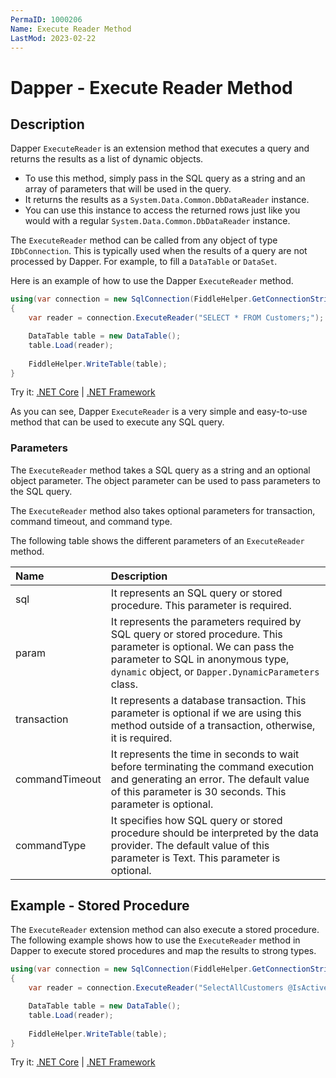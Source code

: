 ```yaml
---
PermaID: 1000206
Name: Execute Reader Method
LastMod: 2023-02-22
---
```


# Dapper - Execute Reader Method

## Description

Dapper `ExecuteReader` is an extension method that executes a query and returns the results as a list of dynamic objects. 

 - To use this method, simply pass in the SQL query as a string and an array of parameters that will be used in the query. 
 - It returns the results as a `System.Data.Common.DbDataReader` instance. 
 - You can use this instance to access the returned rows just like you would with a regular `System.Data.Common.DbDataReader` instance. 

The `ExecuteReader` method can be called from any object of type `IDbConnection`. This is typically used when the results of a query are not processed by Dapper. For example, to fill a `DataTable` or `DataSet`.

Here is an example of how to use the Dapper `ExecuteReader` method. 

```csharp
using(var connection = new SqlConnection(FiddleHelper.GetConnectionStringSqlServer()))
{
    var reader = connection.ExecuteReader("SELECT * FROM Customers;");

    DataTable table = new DataTable();
    table.Load(reader);
            
    FiddleHelper.WriteTable(table);
}
```

Try it: [.NET Core](https://dotnetfiddle.net/BFGIVL) | [.NET Framework](https://dotnetfiddle.net/YekzFv)

As you can see, Dapper `ExecuteReader` is a very simple and easy-to-use method that can be used to execute any SQL query.

### Parameters

The `ExecuteReader` method takes a SQL query as a string and an optional object parameter. The object parameter can be used to pass parameters to the SQL query.

The `ExecuteReader` method also takes optional parameters for transaction, command timeout, and command type.

The following table shows the different parameters of an `ExecuteReader` method.

| Name | Description |
| :--- | :---------- |
| sql            | It represents an SQL query or stored procedure. This parameter is required. |
| param          | It represents the parameters required by SQL query or stored procedure. This parameter is optional. We can pass the parameter to SQL in anonymous type, `dynamic` object, or `Dapper.DynamicParameters` class. |
| transaction    | It represents a database transaction. This parameter is optional if we are using this method outside of a transaction, otherwise, it is required. |
| commandTimeout | It represents the time in seconds to wait before terminating the command execution and generating an error. The default value of this parameter is 30 seconds. This parameter is optional. |
| commandType    | It specifies how SQL query or stored procedure should be interpreted by the data provider. The default value of this parameter is Text. This parameter is optional. |


## Example - Stored Procedure

The `ExecuteReader` extension method can also execute a stored procedure. The following example shows how to use the `ExecuteReader` method in Dapper to execute stored procedures and map the results to strong types.

```csharp
using(var connection = new SqlConnection(FiddleHelper.GetConnectionStringSqlServer()))
{
    var reader = connection.ExecuteReader("SelectAllCustomers @IsActive = @isActive", new {IsActive = true} );

    DataTable table = new DataTable();
    table.Load(reader);
            
    FiddleHelper.WriteTable(table);
}
```

Try it: [.NET Core](https://dotnetfiddle.net/c22ZGl) | [.NET Framework](https://dotnetfiddle.net/7TnXxm)
